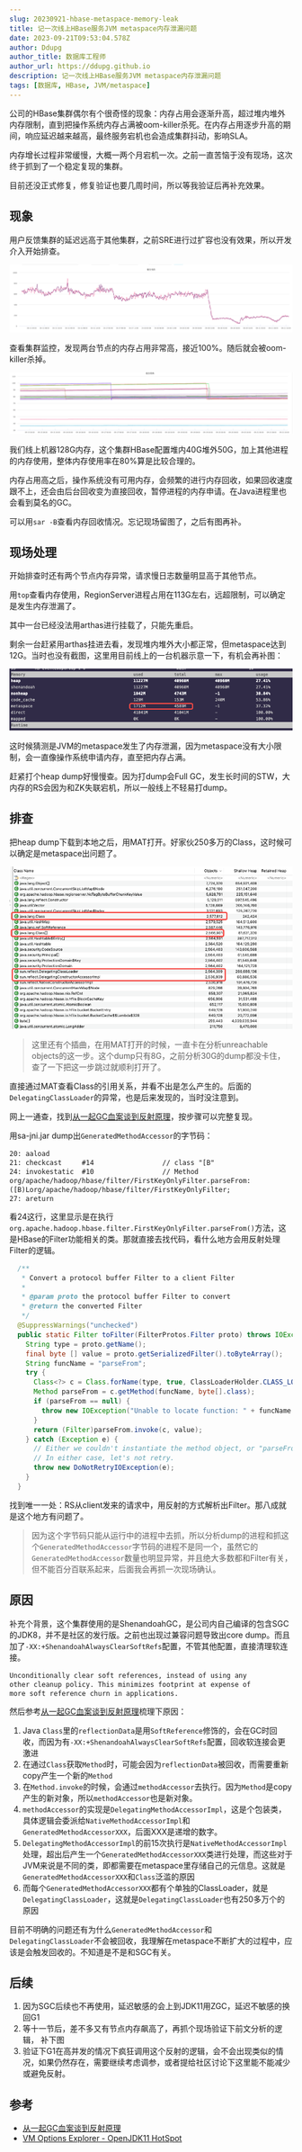 ```yaml
---
slug: 20230921-hbase-metaspace-memory-leak
title: 记一次线上HBase服务JVM metaspace内存泄漏问题
date: 2023-09-21T09:53:04.578Z
author: Ddupg
author_title: 数据库工程师
author_url: https://ddupg.github.io
description: 记一次线上HBase服务JVM metaspace内存泄漏问题
tags: [数据库, HBase, JVM/metaspace]
---
```


公司的HBase集群偶尔有个很奇怪的现象：内存占用会逐渐升高，超过堆内堆外内存限制，直到把操作系统内存占满被oom-killer杀死。在内存占用逐步升高的期间，响应延迟越来越高，最终服务宕机也会造成集群抖动，影响SLA。

内存增长过程非常缓慢，大概一两个月宕机一次。之前一直苦恼于没有现场，这次终于抓到了一个稳定复现的集群。

目前还没正式修复，修复验证也要几周时间，所以等我验证后再补充效果。

<!-- truncate -->

## 现象

用户反馈集群的延迟远高于其他集群，之前SRE进行过扩容也没有效果，所以开发介入开始排查。

![用户侧请求的P95延迟](falcon-user-p95.png)

查看集群监控，发现两台节点的内存占用非常高，接近100%。随后就会被oom-killer杀掉。

![HBase集群内存监控，不断增长接近100%，进程被杀后陡降](falcon-hbase-memory.png)

我们线上机器128G内存，这个集群HBase配置堆内40G堆外50G，加上其他进程的内存使用，整体内存使用率在80%算是比较合理的。

内存占用高之后，操作系统没有可用内存，会频繁的进行内存回收，如果回收速度跟不上，还会由后台回收变为直接回收，暂停进程的内存申请。在Java进程里也会看到莫名的GC。

可以用`sar -B`查看内存回收情况。忘记现场留图了，之后有图再补。

## 现场处理

开始排查时还有两个节点内存异常，请求慢日志数量明显高于其他节点。

用`top`查看内存使用，RegionServer进程占用在113G左右，远超限制，可以确定是发生内存泄漏了。

其中一台已经没法用arthas进行挂载了，只能先重启。

剩余一台赶紧用arthas挂进去看，发现堆内堆外大小都正常，但metaspace达到12G。当时也没有截图，这里用目前线上的一台机器示意一下，有机会再补图：

![非故障现场的截图，这是目前线上机器的情况，仅示意](arthas-metaspace.png)

这时候猜测是JVM的metaspace发生了内存泄漏，因为metaspace没有大小限制，会一直像操作系统申请内存，直至把内存占满。

赶紧打个heap dump好慢慢查。因为打dump会Full GC，发生长时间的STW，大内存的RS会因为和ZK失联宕机，所以一般线上不轻易打dump。

## 排查

把heap dump下载到本地之后，用MAT打开。好家伙250多万的Class，这时候可以确定是metaspace出问题了。

![MAT分析heap dump](mat-histogram.png)

> 这里还有个插曲，在用MAT打开的时候，一直卡在分析unreachable objects的这一步。这个dump只有8G，之前分析30G的dump都没卡住，查了一下把这一步跳过就顺利打开了。

直接通过MAT查看Class的引用关系，并看不出是怎么产生的。后面的`DelegatingClassLoader`的异常，也是后来发现的，当时没注意到。

网上一通查，找到[从一起GC血案谈到反射原理](https://heapdump.cn/article/54786)，按步骤可以完整复现。

用sa-jni.jar dump出`GeneratedMethodAccessor`的字节码：

```
20: aaload
21: checkcast     #14                 // class "[B"
24: invokestatic  #10                 // Method org/apache/hadoop/hbase/filter/FirstKeyOnlyFilter.parseFrom:([B)Lorg/apache/hadoop/hbase/filter/FirstKeyOnlyFilter;
27: areturn
```

看24这行，这里显示是在执行`org.apache.hadoop.hbase.filter.FirstKeyOnlyFilter.parseFrom()`方法，这是HBase的Filter功能相关的类。那就直接去找代码，看什么地方会用反射处理Filter的逻辑。

```java org.apache.hadoop.hbase.protobuf.ProtobufUtil#toFilter(org.apache.hadoop.hbase.protobuf.generated.FilterProtos.Filter)
  /**
   * Convert a protocol buffer Filter to a client Filter
   *
   * @param proto the protocol buffer Filter to convert
   * @return the converted Filter
   */
  @SuppressWarnings("unchecked")
  public static Filter toFilter(FilterProtos.Filter proto) throws IOException {
    String type = proto.getName();
    final byte [] value = proto.getSerializedFilter().toByteArray();
    String funcName = "parseFrom";
    try {
      Class<?> c = Class.forName(type, true, ClassLoaderHolder.CLASS_LOADER);
      Method parseFrom = c.getMethod(funcName, byte[].class);
      if (parseFrom == null) {
        throw new IOException("Unable to locate function: " + funcName + " in type: " + type);
      }
      return (Filter)parseFrom.invoke(c, value);
    } catch (Exception e) {
      // Either we couldn't instantiate the method object, or "parseFrom" failed.
      // In either case, let's not retry.
      throw new DoNotRetryIOException(e);
    }
  }
```

找到唯一一处：RS从client发来的请求中，用反射的方式解析出Filter。那八成就是这个地方有问题了。

> 因为这个字节码只能从运行中的进程中去抓，所以分析dump的进程和抓这个`GeneratedMethodAccessor`字节码的进程不是同一个，虽然它的`GeneratedMethodAccessor`数量也明显异常，并且绝大多数都和Filter有关，但不能百分百联系起来，后面我会再抓一次现场确认。

## 原因

补充个背景，这个集群使用的是ShenandoahGC，是公司内自己编译的包含SGC的JDK8，并不是社区的发行版。之前也出现过兼容问题导致出core dump。而且加了`-XX:+ShenandoahAlwaysClearSoftRefs`配置，不管其他配置，直接清理软连接。

```
Unconditionally clear soft references, instead of using any 
other cleanup policy. This minimizes footprint at expense of
more soft reference churn in applications.
```

然后参考[从一起GC血案谈到反射原理](https://heapdump.cn/article/54786)梳理下原因：

1. Java `Class`里的`reflectionData`是用`SoftReference`修饰的，会在GC时回收，而因为有`-XX:+ShenandoahAlwaysClearSoftRefs`配置，回收软连接会更激进
2. 在通过`Class`获取`Method`时，可能会因为`reflectionData`被回收，而需要重新copy产生一个新的`Method`
3. 在`Method.invoke`的时候，会通过`methodAccessor`去执行。因为`Method`是copy产生的新对象，所以`methodAccessor`也是新对象。
4. `methodAccessor`的实现是`DelegatingMethodAccessorImpl`，这是个包装类，具体逻辑会委派给`NativeMethodAccessorImpl`和`GeneratedMethodAccessorXXX`，后面XXX是递增的数字。
5. `DelegatingMethodAccessorImpl`的前15次执行是`NativeMethodAccessorImpl`处理，超出后产生一个`GeneratedMethodAccessorXXX`类进行处理，而这些对于JVM来说是不同的类，即都需要在metaspace里存储自己的元信息。这就是`GeneratedMethodAccessorXXX`和`Class`泛滥的原因
6. 而每个`GeneratedMethodAccessorXXX`都有个单独的ClassLoader，就是`DelegatingClassLoader`，这就是`DelegatingClassLoader`也有250多万个的原因

目前不明确的问题还有为什么`GeneratedMethodAccessor`和`DelegatingClassLoader`不会被回收，我理解在metaspace不断扩大的过程中，应该是会触发回收的。不知道是不是和SGC有关。

## 后续

1. 因为SGC后续也不再使用，延迟敏感的会上到JDK11用ZGC，延迟不敏感的换回G1
2. 等十一节后，差不多又有节点内存飙高了，再抓个现场验证下前文分析的逻辑， 补下图
3. 验证下G1在高并发的情况下疯狂调用这个反射的逻辑，会不会出现类似的情况，如果仍然存在，需要继续考虑调参，或者提给社区讨论下这里能不能减少或避免反射。

## 参考

- [从一起GC血案谈到反射原理](https://heapdump.cn/article/54786)
- [VM Options Explorer - OpenJDK11 HotSpot](https://chriswhocodes.com/)
  